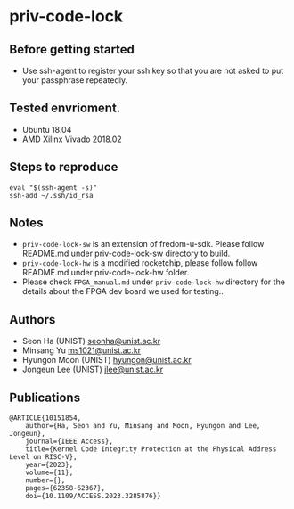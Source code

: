 # priv-code-lock

## Before getting started

- Use ssh-agent to register your ssh key so that you are not asked to put your passphrase repeatedly.

## Tested envrioment.
- Ubuntu 18.04
- AMD Xilinx Vivado 2018.02

## Steps to reproduce

```
eval "$(ssh-agent -s)"
ssh-add ~/.ssh/id_rsa
```

## Notes

- `priv-code-lock-sw` is an extension of fredom-u-sdk. Please follow README.md under priv-code-lock-sw directory to build.
- `priv-code-lock-hw` is a modified rocketchip, please follow follow README.md under priv-code-lock-hw folder.
- Please check `FPGA_manual.md` under `priv-code-lock-hw` directory for the details about the FPGA dev board we used for testing..


## Authors
- Seon Ha (UNIST)  <seonha@unist.ac.kr>
- Minsang Yu <ms1021@unist.ac.kr>
- Hyungon Moon (UNIST) <hyungon@unist.ac.kr>
- Jongeun Lee (UNIST) <jlee@unist.ac.kr>

## Publications
```
@ARTICLE{10151854,
    author={Ha, Seon and Yu, Minsang and Moon, Hyungon and Lee, Jongeun},
    journal={IEEE Access}, 
    title={Kernel Code Integrity Protection at the Physical Address Level on RISC-V}, 
    year={2023},
    volume={11},
    number={},
    pages={62358-62367},
    doi={10.1109/ACCESS.2023.3285876}}

```
